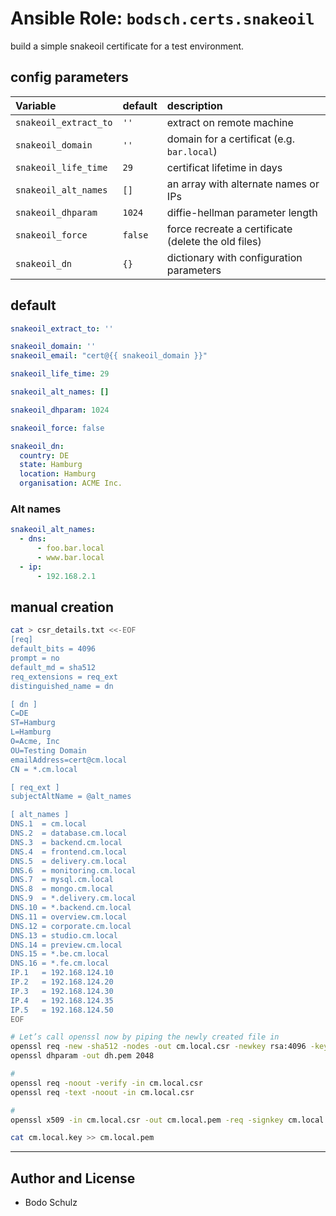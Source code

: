 
# Ansible Role:  `bodsch.certs.snakeoil`

build a simple snakeoil certificate for a test environment.


## config parameters

| Variable             | default    | description |
| :----                | :----      | :----       |
| `snakeoil_extract_to`| `''`       | extract on remote machine |
| `snakeoil_domain`    | `''`       | domain for a certificat (e.g. `bar.local`) |
| `snakeoil_life_time` | `29`       | certificat lifetime in days |
| `snakeoil_alt_names` | `[]`       | an array with alternate names or IPs |
| `snakeoil_dhparam`   | `1024`     | diffie-hellman parameter length |
| `snakeoil_force`     | `false`    | force recreate a certificate (delete the old files) |
| `snakeoil_dn`        | `{}`       | dictionary with configuration parameters |

## default

```yaml
snakeoil_extract_to: ''

snakeoil_domain: ''
snakeoil_email: "cert@{{ snakeoil_domain }}"

snakeoil_life_time: 29

snakeoil_alt_names: []

snakeoil_dhparam: 1024

snakeoil_force: false

snakeoil_dn:
  country: DE
  state: Hamburg
  location: Hamburg
  organisation: ACME Inc.
```

### Alt names

```yaml
snakeoil_alt_names:
  - dns:
      - foo.bar.local
      - www.bar.local
  - ip:
      - 192.168.2.1
```


## manual creation

```bash
cat > csr_details.txt <<-EOF
[req]
default_bits = 4096
prompt = no
default_md = sha512
req_extensions = req_ext
distinguished_name = dn

[ dn ]
C=DE
ST=Hamburg
L=Hamburg
O=Acme, Inc
OU=Testing Domain
emailAddress=cert@cm.local
CN = *.cm.local

[ req_ext ]
subjectAltName = @alt_names

[ alt_names ]
DNS.1  = cm.local
DNS.2  = database.cm.local
DNS.3  = backend.cm.local
DNS.4  = frontend.cm.local
DNS.5  = delivery.cm.local
DNS.6  = monitoring.cm.local
DNS.7  = mysql.cm.local
DNS.8  = mongo.cm.local
DNS.9  = *.delivery.cm.local
DNS.10 = *.backend.cm.local
DNS.11 = overview.cm.local
DNS.12 = corporate.cm.local
DNS.13 = studio.cm.local
DNS.14 = preview.cm.local
DNS.15 = *.be.cm.local
DNS.16 = *.fe.cm.local
IP.1   = 192.168.124.10
IP.2   = 192.168.124.20
IP.3   = 192.168.124.30
IP.4   = 192.168.124.35
IP.5   = 192.168.124.50
EOF

# Let’s call openssl now by piping the newly created file in
openssl req -new -sha512 -nodes -out cm.local.csr -newkey rsa:4096 -keyout cm.local.key -config <( cat csr_details.txt )
openssl dhparam -out dh.pem 2048

#
openssl req -noout -verify -in cm.local.csr
openssl req -text -noout -in cm.local.csr

#
openssl x509 -in cm.local.csr -out cm.local.pem -req -signkey cm.local.key -days 365

cat cm.local.key >> cm.local.pem
```


---

## Author and License

- Bodo Schulz
